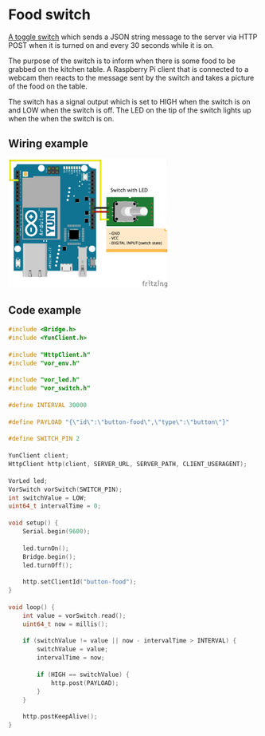 # Food switch

[A toggle switch](https://www.sparkfun.com/products/11310) which sends a JSON string message to the server via HTTP POST when it is turned on and every 30 seconds while it is on.

The purpose of the switch is to inform when there is some food to be grabbed on the kitchen table. A Raspberry Pi client that is connected to a webcam then reacts to the message sent by the switch and takes a picture of the food on the table.

The switch has a signal output which is set to HIGH when the switch is on and LOW when the switch is off. The LED on the tip of the switch lights up when the when the switch is on.

## Wiring example

<img src="food_bb.png" width="320">

## Code example

```cpp
#include <Bridge.h>
#include <YunClient.h>

#include "HttpClient.h"
#include "vor_env.h"

#include "vor_led.h"
#include "vor_switch.h"

#define INTERVAL 30000

#define PAYLOAD "{\"id\":\"button-food\",\"type\":\"button\"}"

#define SWITCH_PIN 2

YunClient client;
HttpClient http(client, SERVER_URL, SERVER_PATH, CLIENT_USERAGENT);

VorLed led;
VorSwitch vorSwitch(SWITCH_PIN);
int switchValue = LOW;
uint64_t intervalTime = 0;

void setup() {
    Serial.begin(9600);

    led.turnOn();
    Bridge.begin();
    led.turnOff();

    http.setClientId("button-food");
}

void loop() {
    int value = vorSwitch.read();
    uint64_t now = millis();

    if (switchValue != value || now - intervalTime > INTERVAL) {
        switchValue = value;
        intervalTime = now;

        if (HIGH == switchValue) {
            http.post(PAYLOAD);
        }
    }

    http.postKeepAlive();
}
```
